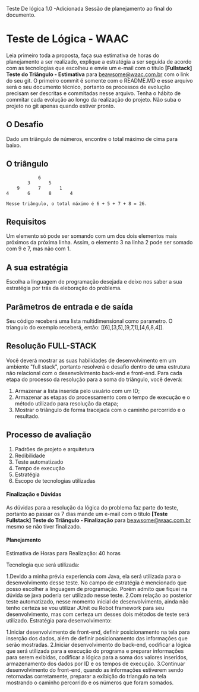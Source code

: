 Teste De lógica 1.0 
-Adicionada Sessão de planejamento ao final do documento.

# Teste de Lógica - WAAC

Leia primeiro toda a proposta, faça sua estimativa de horas do planejamento a ser realizado, explique a estratégia a ser seguida de acordo com as tecnologias que escolheu e envie um e-mail com o título **[Fullstack] Teste do Triângulo - Estimativa** para beawsome@waac.com.br com o link do seu git.
O primeiro commit é somente com o README.MD e esse arquivo será o seu documento técnico, portanto os processos de evolução precisam ser descritas e commitadas nesse arquivo. Tenha o hábito de commitar cada evolução ao longo da realização do projeto. Não suba o projeto no git apenas quando estiver pronto.

## O Desafio

Dado um triângulo de números, encontre o total máximo de cima para baixo.

## O triângulo

                6
            3       5
        9       7       1
    4       6       8       4    

    Nesse triângulo, o total máximo é 6 + 5 + 7 + 8 = 26.

## Requisitos

Um elemento só pode ser somando com um dos dois elementos mais próximos da próxima linha. Assim, o elemento 3 na linha 2 pode ser somado com 9 e 7, mas não com 1.

## A sua estratégia

Escolha a linguagem de programação desejada e deixo nos saber a sua estratégia por trás da eleboração do problema.

## Parâmetros de entrada e de saída

Seu código receberá uma lista multidimensional como parametro. O triangulo do exemplo receberá, então: [[6],[3,5],[9,7,1],[4,6,8,4]].

## Resolução FULL-STACK

Você deverá mostrar as suas habilidades de desenvolvimento em um ambiente "full stack", portanto resolverá o desafio dentro de uma estrutura não relacional com o desenvolvimento back-end e front-end.
Para cada etapa do processo da resolução para a soma do triângulo, você deverá:

1. Armazenar a lista inserida pelo usuário com um ID;
2. Armazenar as etapas do processamento com o tempo de execução e o método utilizado para resolução da etapa;
3. Mostrar o triângulo de forma tracejada com o caminho percorrido e o resultado.

## Processo de avaliação

1. Padrões de projeto e arquitetura
2. Redibilidade
3. Teste automatizado
4. Tempo de execução
5. Estratégia
6. Escopo de tecnologias utilizadas

#### Finalização e Dúvidas

As dúvidas para a resolução da lógica do problema faz parte do teste, portanto ao passar os 7 dias mande um e-mail com o título **[Teste Fullstack] Teste do Triângulo - Finalização** para beawsome@waac.com.br mesmo se não tiver finalizado.

#### Planejamento

Estimativa de Horas para Realização: 40 horas

Tecnologia que será utilizada:
 
1.Devido a minha prévia experiencia com Java, ela será utilizada para o desenvolvimento desse teste. No campo de estratégia é mencionado que posso escolher a linguagem de programação. Porém admito que fiquei na dúvida se java poderia ser utilizado nesse teste.
2.Com relação ao posterior teste automatizado, nesse momento inicial de desenvolvimento, ainda não tenho certeza se vou utilizar JUnit ou Robot framework para seu desenvolvimento, mas com certeza um desses dois métodos de teste será utilizado. 
Estratégia para desenvolvimento:
 
1.Iniciar desenvolvimento de front-end, definir posicionamento na tela para inserção dos dados, além de definir posicionamento das informações que serão mostradas.
2.Iniciar desenvolvimento do back-end, codificar a lógica que será utilizada para a execução do programa e preparar informações para serem exibidas, codificar a lógica para a soma dos valores inseridos, armazenamento dos dados por ID e os tempos de execução.
3.Continuar desenvolvimento do front-end, quando as informações estiverem sendo retornadas corretamente, preparar a exibição do triangulo na tela mostrando o caminho percorrido e os números que foram somados. 
